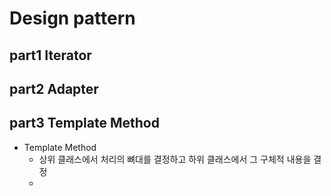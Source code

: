 # Design pattern
## part1 Iterator
## part2 Adapter
## part3 Template Method
- Template Method
  - 상위 클래스에서 처리의 뼈대를 결정하고 하위 클래스에서 그 구체적 내용을 결정
  - 
